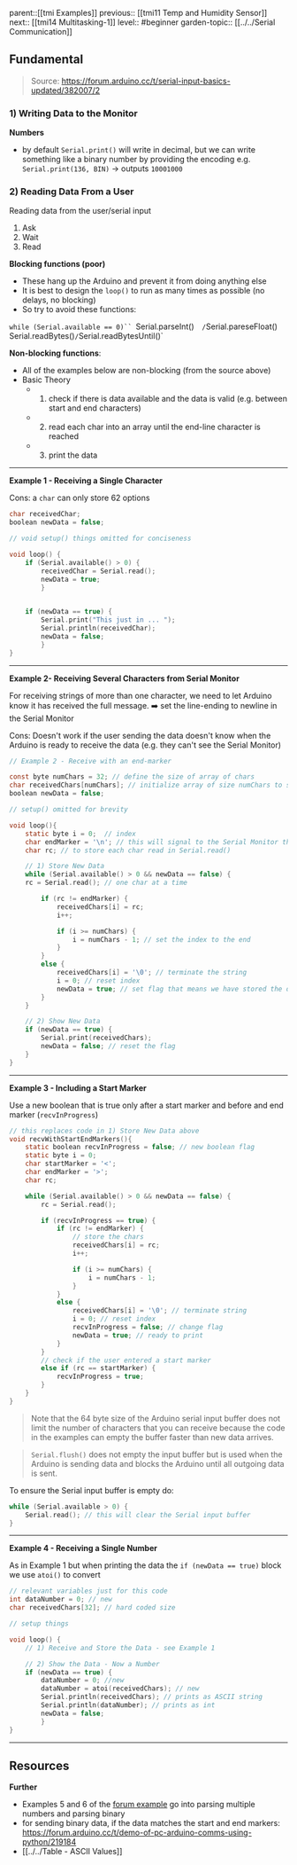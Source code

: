 parent::[[tmi Examples]]
previous:: [[tmi11 Temp and Humidity Sensor]]
next:: [[tmi14 Multitasking-1]]
level:: #beginner
garden-topic:: [[../../Serial Communication]]

## **Fundamental**

> Source: https://forum.arduino.cc/t/serial-input-basics-updated/382007/2 

### 1) Writing Data to the Monitor

**Numbers**
- by default `Serial.print()` will write in decimal, but we can write something like a binary number by providing the encoding e.g. `Serial.print(136, BIN)` -> outputs `10001000`

### 2) Reading Data From a User

Reading data from the user/serial input
1. Ask
2. Wait
3. Read

**Blocking functions (poor)**
- These hang up the Arduino and prevent it from doing anything else
- It is best to design the `loop()` to run as many times as possible (no delays, no blocking)
- So try to avoid these functions:

`while (Serial.available == 0)``
`Serial.parseInt()`   / `Serial.pareseFloat()`
`Serial.readBytes()` / `Serial.readBytesUntil()`


**Non-blocking functions**: 
- All of the examples below are non-blocking (from the source above)
- Basic Theory
	- 1) check if there is data available and the data is valid (e.g. between start and end characters)
	- 2) read each char into an array until the end-line character is reached
	- 3) print the data

---

**Example 1 - Receiving a Single Character**

Cons: a `char` can only store 62 options

```c
char receivedChar;
boolean newData = false;

// void setup() things omitted for conciseness

void loop() {
	if (Serial.available() > 0) {
		receivedChar = Serial.read();
		newData = true;
		}
		

	if (newData == true) {
		Serial.print("This just in ... ");
		Serial.println(receivedChar);
		newData = false;
	    }
}
```

---

**Example 2- Receiving Several Characters from Serial Monitor**

For receiving strings of more than one character, we need to let Arduino know it has received the full message. ➡️ set the line-ending to newline in the Serial Monitor

Cons: Doesn't work if the user sending the data doesn't know when the Arduino is ready to receive the data (e.g. they can't see the Serial Monitor)

```c
// Example 2 - Receive with an end-marker

const byte numChars = 32; // define the size of array of chars 
char receivedChars[numChars]; // initialize array of size numChars to store data
boolean newData = false;

// setup() omitted for brevity

void loop(){
	static byte i = 0;  // index
	char endMarker = '\n'; // this will signal to the Serial Monitor that the user is done inputting (when they press `Enter`)
	char rc; // to store each char read in Serial.read()

	// 1) Store New Data
	while (Serial.available() > 0 && newData == false) {
	rc = Serial.read(); // one char at a time

		if (rc != endMarker) {
			receivedChars[i] = rc;
			i++;

			if (i >= numChars) {
				i = numChars - 1; // set the index to the end
			}
		}
		else {
			receivedChars[i] = '\0'; // terminate the string
			i = 0; // reset index
			newData = true; // set flag that means we have stored the data and it is ready to be shown to the Monitor
		}
	}

	// 2) Show New Data
	if (newData == true) {
		Serial.print(receivedChars);
		newData = false; // reset the flag
	}
}
```

---

**Example 3 - Including a Start Marker**

Use a new boolean that is true only after a start marker and before and end marker (`recvInProgress`)

```c
// this replaces code in 1) Store New Data above
void recvWithStartEndMarkers(){
	static boolean recvInProgress = false; // new boolean flag
	static byte i = 0;
	char startMarker = '<';
	char endMarker = '>';
	char rc;

	while (Serial.available() > 0 && newData == false) {
		rc = Serial.read();

		if (recvInProgress == true) {
			if (rc != endMarker) {
				// store the chars
				receivedChars[i] = rc;
				i++;

				if (i >= numChars) {
					i = numChars - 1;
				}
			}
			else {
				receivedChars[i] = '\0'; // terminate string
				i = 0; // reset index
				recvInProgress = false; // change flag
				newData = true; // ready to print
			}
		}
		// check if the user entered a start marker
		else if (rc == startMarker) {
			recvInProgress = true;
		}
	}
}

```

> Note that the 64 byte size of the Arduino serial input buffer does not limit the number of characters that you can receive because the code in the examples can empty the buffer faster than new data arrives.

> `Serial.flush()` does not empty the input buffer but is used when the Arduino is sending data and blocks the Arduino until all outgoing data is sent.

To ensure the Serial input buffer is empty do:

```c
while (Serial.available > 0) {
	Serial.read(); // this will clear the Serial input buffer
}
```

---

**Example 4 - Receiving a Single Number**

As in Example 1 but when printing the data the `if (newData == true)` block we use `atoi()` to convert

```c
// relevant variables just for this code
int dataNumber = 0; // new
char receivedChars[32]; // hard coded size

// setup things

void loop() {
	// 1) Receive and Store the Data - see Example 1

	// 2) Show the Data - Now a Number
	if (newData == true) {
		dataNumber = 0; //new
		dataNumber = atoi(receivedChars); // new
		Serial.println(receivedChars); // prints as ASCII string
		Serial.println(dataNumber); // prints as int
		newData = false;
		}
}
```

---

## Resources

**Further**
- Examples 5 and 6 of the [forum example](https://forum.arduino.cc/t/serial-input-basics-updated/382007/11) go into parsing multiple numbers and parsing binary
- for sending binary data, if the data matches the start and end markers: https://forum.arduino.cc/t/demo-of-pc-arduino-comms-using-python/219184
- [[../../Table - ASCII Values]]